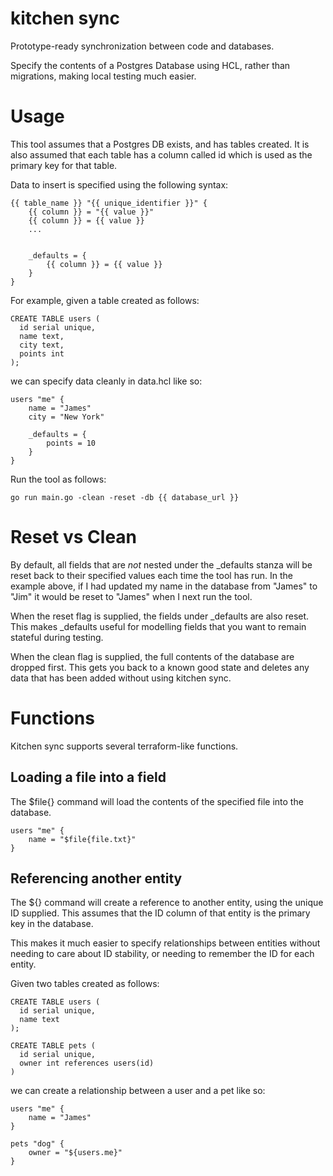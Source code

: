 # kitchen sync

Prototype-ready synchronization between code and databases.

Specify the contents of a Postgres Database using HCL, rather than migrations, making local testing much easier.

# Usage

This tool assumes that a Postgres DB exists, and has tables created. It is also assumed that each table has a column
called id which is used as the primary key for that table.

Data to insert is specified using the following syntax:

```
{{ table_name }} "{{ unique_identifier }}" {
    {{ column }} = "{{ value }}"
    {{ column }} = {{ value }}
    ...


    _defaults = {
        {{ column }} = {{ value }}
    }
}
```

For example, given a table created as follows:

```
CREATE TABLE users (
  id serial unique,
  name text,
  city text,
  points int
);
```

we can specify data cleanly in data.hcl like so:

```
users "me" {
    name = "James"
    city = "New York"

    _defaults = {
        points = 10
    }
}
```

Run the tool as follows:

`go run main.go -clean -reset -db {{ database_url }}`

# Reset vs Clean

By default, all fields that are _not_ nested under the _defaults stanza will be reset back to their specified values
each time the tool has run. In the example above, if I had updated my name in the database from "James" to "Jim" it
 would be reset to "James" when I next run the tool.

When the reset flag is supplied, the fields under _defaults are also reset. This makes _defaults useful for modelling
fields that you want to remain stateful during testing.

When the clean flag is supplied, the full contents of the database are dropped first. This gets you back to a known
good state and deletes any data that has been added without using kitchen sync.

# Functions

Kitchen sync supports several terraform-like functions.

## Loading a file into a field

The $file{} command will load the contents of the specified file into the database.

```
users "me" {
    name = "$file{file.txt}"
}
```

## Referencing another entity

The ${} command will create a reference to another entity, using the unique ID supplied. This assumes that the ID
column of that entity is the primary key in the database.

This makes it much easier to specify relationships between entities without needing to care about ID stability, or
needing to remember the ID for each entity.

Given two tables created as follows:

```
CREATE TABLE users (
  id serial unique,
  name text
);

CREATE TABLE pets (
  id serial unique,
  owner int references users(id)
)
```

we can create a relationship between a user and a pet like so:

```
users "me" {
    name = "James"
}

pets "dog" {
    owner = "${users.me}"
}
```